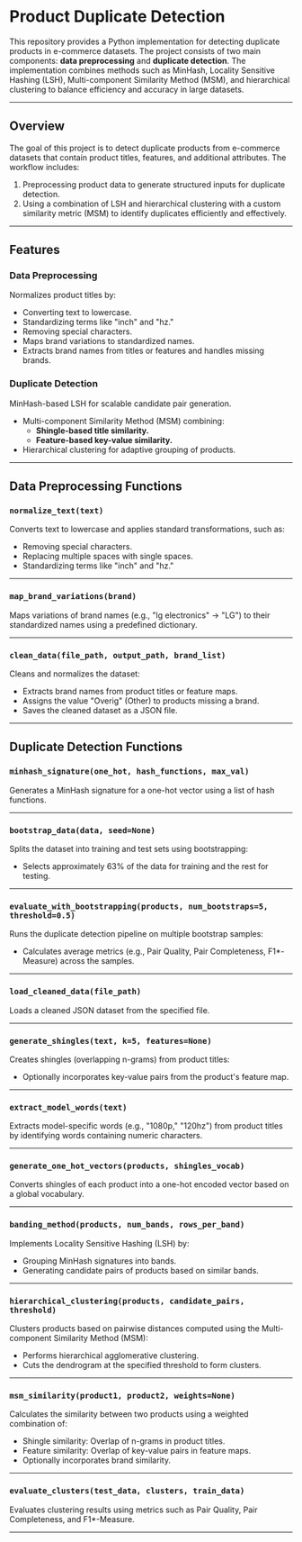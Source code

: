 # Product Duplicate Detection

This repository provides a Python implementation for detecting duplicate products in e-commerce datasets. The project consists of two main components: **data preprocessing** and **duplicate detection**. The implementation combines methods such as MinHash, Locality Sensitive Hashing (LSH), Multi-component Similarity Method (MSM), and hierarchical clustering to balance efficiency and accuracy in large datasets.

---

## Overview

The goal of this project is to detect duplicate products from e-commerce datasets that contain product titles, features, and additional attributes. The workflow includes:
1. Preprocessing product data to generate structured inputs for duplicate detection.
2. Using a combination of LSH and hierarchical clustering with a custom similarity metric (MSM) to identify duplicates efficiently and effectively.

---

## Features

### Data Preprocessing
Normalizes product titles by:
  - Converting text to lowercase.
  - Standardizing terms like "inch" and "hz."
  - Removing special characters.
- Maps brand variations to standardized names.
- Extracts brand names from titles or features and handles missing brands.

### Duplicate Detection
MinHash-based LSH for scalable candidate pair generation.
- Multi-component Similarity Method (MSM) combining:
  - **Shingle-based title similarity.**
  - **Feature-based key-value similarity.**
- Hierarchical clustering for adaptive grouping of products.

---

## Data Preprocessing Functions

### `normalize_text(text)`
Converts text to lowercase and applies standard transformations, such as:
- Removing special characters.
- Replacing multiple spaces with single spaces.
- Standardizing terms like "inch" and "hz."

---

### `map_brand_variations(brand)`
Maps variations of brand names (e.g., "lg electronics" → "LG") to their standardized names using a predefined dictionary.

---

### `clean_data(file_path, output_path, brand_list)`
Cleans and normalizes the dataset:
- Extracts brand names from product titles or feature maps.
- Assigns the value "Overig" (Other) to products missing a brand.
- Saves the cleaned dataset as a JSON file.

---

## Duplicate Detection Functions

### `minhash_signature(one_hot, hash_functions, max_val)`
Generates a MinHash signature for a one-hot vector using a list of hash functions.

---

### `bootstrap_data(data, seed=None)`
Splits the dataset into training and test sets using bootstrapping:
- Selects approximately 63% of the data for training and the rest for testing.

---

### `evaluate_with_bootstrapping(products, num_bootstraps=5, threshold=0.5)`
Runs the duplicate detection pipeline on multiple bootstrap samples:
- Calculates average metrics (e.g., Pair Quality, Pair Completeness, F1*-Measure) across the samples.

---

### `load_cleaned_data(file_path)`
Loads a cleaned JSON dataset from the specified file.

---

### `generate_shingles(text, k=5, features=None)`
Creates shingles (overlapping n-grams) from product titles:
- Optionally incorporates key-value pairs from the product's feature map.

---

### `extract_model_words(text)`
Extracts model-specific words (e.g., "1080p," "120hz") from product titles by identifying words containing numeric characters.

---

### `generate_one_hot_vectors(products, shingles_vocab)`
Converts shingles of each product into a one-hot encoded vector based on a global vocabulary.

---

### `banding_method(products, num_bands, rows_per_band)`
Implements Locality Sensitive Hashing (LSH) by:
- Grouping MinHash signatures into bands.
- Generating candidate pairs of products based on similar bands.

---

### `hierarchical_clustering(products, candidate_pairs, threshold)`
Clusters products based on pairwise distances computed using the Multi-component Similarity Method (MSM):
- Performs hierarchical agglomerative clustering.
- Cuts the dendrogram at the specified threshold to form clusters.

---

### `msm_similarity(product1, product2, weights=None)`
Calculates the similarity between two products using a weighted combination of:
- Shingle similarity: Overlap of n-grams in product titles.
- Feature similarity: Overlap of key-value pairs in feature maps.
- Optionally incorporates brand similarity.

---

### `evaluate_clusters(test_data, clusters, train_data)`
Evaluates clustering results using metrics such as Pair Quality, Pair Completeness, and F1*-Measure.

---
